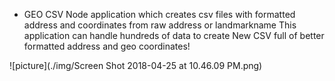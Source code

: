 * GEO CSV
Node application which creates csv files with formatted address and coordinates from raw address or landmarkname
This application can handle hundreds of data to create New CSV full of better formatted address and geo coordinates!

![picture](./img/Screen Shot 2018-04-25 at 10.46.09 PM.png)
